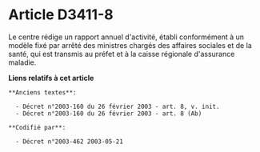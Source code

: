 # Article D3411-8

Le centre rédige un rapport annuel d'activité, établi conformément à un modèle fixé par arrêté des ministres chargés des
affaires sociales et de la santé, qui est transmis au préfet et à la caisse régionale d'assurance maladie.

**Liens relatifs à cet article**

	**Anciens textes**:

	  - Décret n°2003-160 du 26 février 2003 - art. 8, v. init.
	  - Décret n°2003-160 du 26 février 2003 - art. 8 (Ab)

	**Codifié par**:

	  - Décret n°2003-462 2003-05-21
